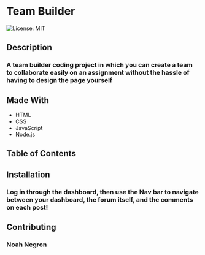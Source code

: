 # Team Builder
  ![License: MIT](https://img.shields.io/badge/License-MIT-yellow.svg)
  ## Description
  ### A team builder coding project in which you can create a team to collaborate easily on an assignment without the hassle of having to design the page yourself

  ## Made With
  - HTML
  - CSS
  - JavaScript
  - Node.js

  ## Table of Contents

## Installation
### Log in through the dashboard, then use the Nav bar to navigate between your dashboard, the forum itself, and the comments on each post!
  ## Contributing
### Noah Negron

